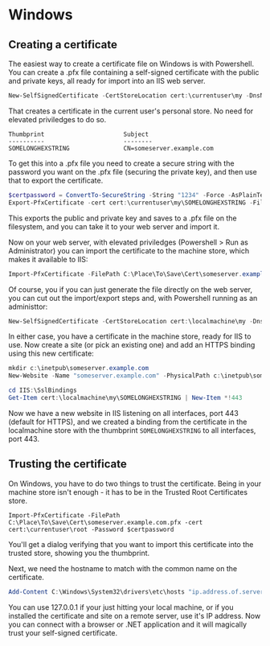 Windows
========

Creating a certificate
--------

The easiest way to create a certificate file on Windows is with Powershell.  You can create a .pfx file containing a self-signed certificate with the public and private keys, all ready for import into an IIS web server.

```powershell
New-SelfSignedCertificate -CertStoreLocation cert:\currentuser\my -DnsName someserver.example.com
```

That creates a certificate in the current user's personal store.  No need for elevated priviledges to do so.

```
Thumbprint                      Subject
----------                      --------
SOMELONGHEXSTRING               CN=someserver.example.com
```

To get this into a .pfx file you need to create a secure string with the password you want on the .pfx file (securing the private key), and then use that to export the certificate.

```powershell
$certpassword = ConvertTo-SecureString -String "1234" -Force -AsPlainText
Export-PfxCertificate -cert cert:\currentuser\my\SOMELONGHEXSTRING -FilePath C:\Place\To\Save\Cert\someserver.example.com.pfx -Password $certpassword
```

This exports the public and private key and saves to a .pfx file on the filesystem, and you can take it to your web server and import it.

Now on your web server, with elevated priviledges (Powershell > Run as Administrator) you can import the certificate to the machine store, which makes it available to IIS:

```powershell
Import-PfxCertificate -FilePath C:\Place\To\Save\Cert\someserver.example.com.pfx -cert cert:\localmachine\my -Password $certpassword
```

Of course, you if you can just generate the file directly on the web server, you can cut out the import/export steps and, with Powershell running as an administtor:

```powershell
New-SelfSignedCertificate -CertStoreLocation cert:\localmachine\my -DnsName server.example.com
```

In either case, you have a certificate in the machine store, ready for IIS to use.  Now create a site (or pick an existing one) and add an HTTPS binding using this new certificate:

```powershell
mkdir c:\inetpub\someserver.example.com
New-Website -Name "someserver.example.com" -PhysicalPath c:\inetpub\someserver.example.com -Port 443 -Ssl

cd IIS:\SslBindings
Get-Item cert:\localmachine\my\SOMELONGHEXSTRING | New-Item *!443
```

Now we have a new website in IIS listening on all interfaces, port 443 (default for HTTPS), and we created a binding from the certificate in the localmachine store with the thumbprint `SOMELONGHEXSTRING` to all interfaces, port 443.

Trusting the certificate
--------

On Windows, you have to do two things to trust the certificate.  Being in your machine store isn't enough - it has to be in the Trusted Root Certificates store.

```
Import-PfxCertificate -FilePath C:\Place\To\Save\Cert\someserver.example.com.pfx -cert cert:\currentuser\root -Password $certpassword
```
You'll get a dialog verifying that you want to import this certificate into the trusted store, showing you the thumbprint.

Next, we need the hostname to match with the common name on the certificate.

```powershell
Add-Content C:\Windows\System32\drivers\etc\hosts "ip.address.of.server    someserver.example.com"
```

You can use 127.0.0.1 if your just hitting your local machine, or if you installed the certificate and site on a remote server, use it's IP address.  Now you can connect with a browser or .NET application and it will magically trust your self-signed certificate.